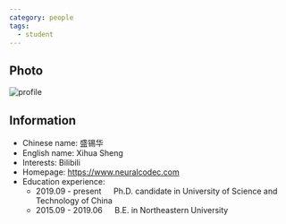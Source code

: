 ```yaml
---
category: people
tags:
  - student
---
```


## Photo

![profile](https://user-images.githubusercontent.com/116997215/198896722-0615928f-fa25-4c9e-8fbf-6ed901ec8b67.jpg)

## Information

- Chinese name: 盛锡华
- English name: Xihua Sheng
- Interests: Bilibili
- Homepage: <https://www.neuralcodec.com>
- Education experience:
    - 2019.09 - present  &emsp;  Ph.D. candidate in University of Science and Technology of China
    - 2015.09 - 2019.06  &emsp;  B.E. in Northeastern University
